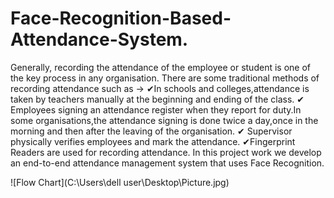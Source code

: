 # Face-Recognition-Based-Attendance-System.
Generally, recording the attendance of the employee or student is one of the key process in any organisation.
There are some traditional methods of recording attendance such as ->
✔In schools and colleges,attendance is taken by teachers manually at the beginning and ending of the class.
✔ Employees signing an attendance register when they report for duty.In some organisations,the attendance signing is done twice a day,once in the morning and then after the         leaving of the organisation.
✔ Supervisor physically verifies employees and mark the attendance.
✔Fingerprint Readers are used for recording attendance.
In this project work we develop an end-to-end attendance management system that uses Face Recognition.
  
  
     
![Flow Chart](C:\Users\dell user\Desktop\Picture.jpg)



    
